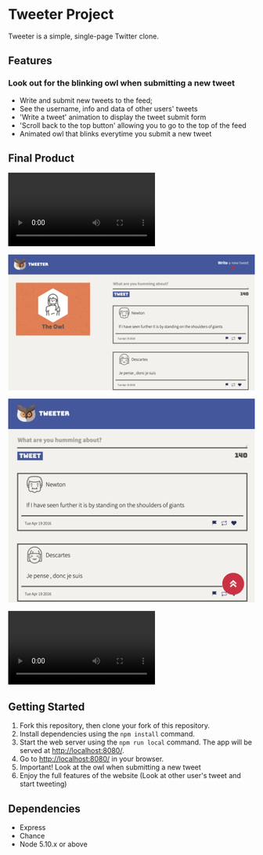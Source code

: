 # Tweeter Project

Tweeter is a simple, single-page Twitter clone.

## Features 

### Look out for the blinking owl when submitting a new tweet 

- Write and submit new tweets to the feed;
- See the username, info and data of other users' tweets
- 'Write a tweet' animation to display the tweet submit form
- 'Scroll back to the top button' allowing you to go to the top of the feed
- Animated owl that blinks everytime you submit a new tweet

## Final Product

!["Owl blinking and button animation when submitting a new tweet"](https://github.com/TheoMLP/tweeter/blob/master/docs/Owl-Blinking-on-submit.webm)

!["Main page computer display"](https://github.com/TheoMLP/tweeter/blob/master/docs/computerDisplay.png)

!["Main page mobile / tablet display"](https://github.com/TheoMLP/tweeter/blob/master/docs/mobileDisplay.png)

!["Scroll back up functionality and animation"](https://github.com/TheoMLP/tweeter/blob/master/docs/Scroll-Back-Up-Functionality.webm)

## Getting Started

1. Fork this repository, then clone your fork of this repository.
2. Install dependencies using the `npm install` command.
3. Start the web server using the `npm run local` command. The app will be served at <http://localhost:8080/>.
4. Go to <http://localhost:8080/> in your browser.
5. Important! Look at the owl when submitting a new tweet
6. Enjoy the full features of the website (Look at other user's tweet and start tweeting)

## Dependencies

- Express
- Chance
- Node 5.10.x or above
